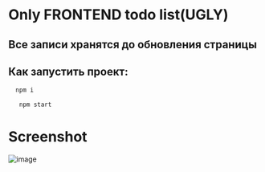 # Only FRONTEND todo list(UGLY)

## Все записи хранятся до обновления страницы

## Как запустить проект:

 ```bash
   npm i
   ```
```bash
   npm start
   ```
# Screenshot

![image](https://github.com/user-attachments/assets/cacf9a8f-6115-4363-af2c-56f8b2508d8c)


